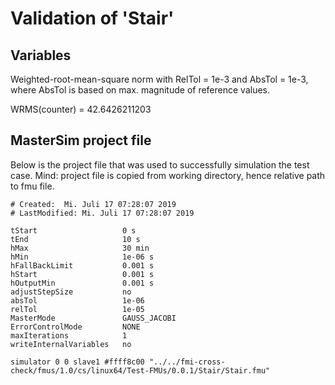 # Validation of 'Stair'

## Variables
Weighted-root-mean-square norm with RelTol = 1e-3 and AbsTol = 1e-3, where
AbsTol is based on max. magnitude of reference values.

WRMS(counter) = 42.6426211203

## MasterSim project file

Below is the project file that was used to successfully simulation the test case.
Mind: project file is copied from working directory, hence relative path to fmu file.

```
# Created:	Mi. Juli 17 07:28:07 2019
# LastModified:	Mi. Juli 17 07:28:07 2019

tStart                   0 s
tEnd                     10 s
hMax                     30 min
hMin                     1e-06 s
hFallBackLimit           0.001 s
hStart                   0.001 s
hOutputMin               0.001 s
adjustStepSize           no
absTol                   1e-06
relTol                   1e-05
MasterMode               GAUSS_JACOBI
ErrorControlMode         NONE
maxIterations            1
writeInternalVariables   no

simulator 0 0 slave1 #ffff8c00 "../../fmi-cross-check/fmus/1.0/cs/linux64/Test-FMUs/0.0.1/Stair/Stair.fmu"


```

